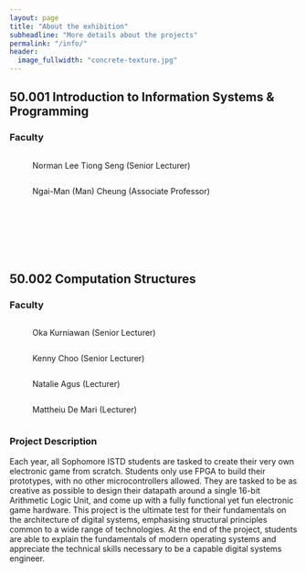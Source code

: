 ```yaml
---
layout: page
title: "About the exhibition"
subheadline: "More details about the projects"
permalink: "/info/"
header:
  image_fullwidth: "concrete-texture.jpg"
---
```


## 50.001 Introduction to Information Systems & Programming

### Faculty

<div class="medium-3 columns t30">
  <figure>
    <img class="project-image" src="https://istd.sutd.edu.sg/files/people-istd-faculty-norman-lee.jpg" alt="">
    <figcaption>Norman Lee Tiong Seng (Senior Lecturer)</figcaption>
  </figure>
</div>

<div class="medium-3 columns t30">
  <figure>
    <img class="project-image" src="https://istd.sutd.edu.sg/files/people-istd-faculty-ngai-man-cheung.jpg" alt="">
    <figcaption>Ngai-Man (Man) Cheung (Associate Professor)</figcaption>
  </figure>
</div>
<div class="medium-3 columns t30" style="opacity:0;"><figure>
    <img class="project-image" src="https://istd.sutd.edu.sg/files/people-istd-faculty-ngai-man-cheung.jpg" alt="">
    <figcaption>Ngai-Man (Man) Cheung (Associate Professor)</figcaption>
  </figure></div>
<div class="medium-3 columns t30" style="opacity:0;"><figure>
    <img class="project-image" src="https://istd.sutd.edu.sg/files/people-istd-faculty-ngai-man-cheung.jpg" alt="">
    <figcaption>Ngai-Man (Man) Cheung (Associate Professor)</figcaption>
  </figure></div>

## 50.002 Computation Structures

### Faculty

<div class="medium-3 columns t30">
  <figure>
    <img class="project-image" src="https://istd.sutd.edu.sg/files/people-istd-faculty-oka-kurniawan.jpg" alt="">
    <figcaption>Oka Kurniawan (Senior Lecturer)</figcaption>
  </figure>
</div>

<div class="medium-3 columns t30">
  <figure>
    <img class="project-image" src="https://istd.sutd.edu.sg/files/istd-faculty-kenny-choo-2019.jpg" alt="">
    <figcaption>Kenny Choo (Senior Lecturer)</figcaption>
  </figure>
</div>

<div class="medium-3 columns t30">
  <figure>
    <img class="project-image" src="https://istd.sutd.edu.sg/files/people-istd-faculty-natalieagus.jpg" alt="">
    <figcaption>Natalie Agus (Lecturer)</figcaption>
  </figure>
</div>
<div class="medium-3 columns t30">
  <figure>
    <img class="project-image" src="https://istd.sutd.edu.sg/files/istd-faculty-matthieu-de-mari.jpg" alt="">
    <figcaption>Mattheiu De Mari (Lecturer)</figcaption>
  </figure>
</div>

### Project Description

Each year, all Sophomore ISTD students are tasked to create their very own electronic game from scratch. Students only use FPGA to build their prototypes, with no other microcontrollers allowed. They are tasked to be as creative as possible to design their datapath around a single 16-bit Arithmetic Logic Unit, and come up with a fully functional  yet fun electronic game hardware. This project is the ultimate test for their fundamentals on the architecture of digital systems, emphasising structural principles common to a wide range of technologies. At the end of the project, students are able to explain the fundamentals of modern operating systems and appreciate the technical skills necessary to be a capable digital systems engineer.
